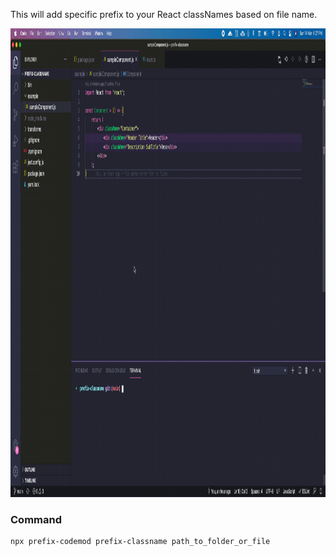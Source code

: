 This will add specific prefix to your React classNames based on file name.

<img src="assets/out.gif" width="1200" height="750" alt="code conversion gif"/>

<br/>

### Command

```bash
npx prefix-codemod prefix-classname path_to_folder_or_file
```

